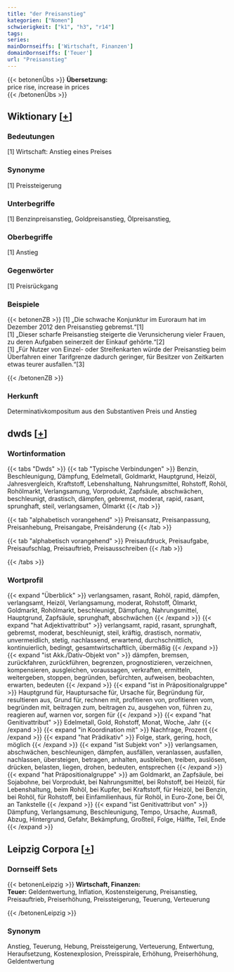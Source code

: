 ```yaml
---
title: "der Preisanstieg"
kategorien: ["Nomen"]
schwierigkeit: ["k1", "h3", "r14"]
tags:
series:
mainDornseiffs: ['Wirtschaft, Finanzen']
domainDornseiffs: ['Teuer']
url: "Preisanstieg"
---
```


{{< betonenÜbs >}}
**Übersetzung:**  
price rise, increase in prices  
{{< /betonenÜbs >}}

## Wiktionary [[+](https://de.wiktionary.org/wiki/Preisanstieg)]

### Bedeutungen
[1] Wirtschaft: Anstieg eines Preises  

### Synonyme
[1] Preissteigerung  

### Unterbegriffe
[1] Benzinpreisanstieg, Goldpreisanstieg, Ölpreisanstieg,  

### Oberbegriffe
[1] Anstieg  

### Gegenwörter
[1] Preisrückgang  

### Beispiele
{{< betonenZB >}}
[1] „Die schwache Konjunktur im Euroraum hat im Dezember 2012 den Preisanstieg gebremst.“[1]  
[1] „Dieser scharfe Preisanstieg steigerte die Verunsicherung vieler Frauen, zu deren Aufgaben seinerzeit der Einkauf gehörte.“[2]  
[1] „Für Nutzer von Einzel- oder Streifenkarten würde der Preisanstieg beim Überfahren einer Tarifgrenze dadurch geringer, für Besitzer von Zeitkarten etwas teurer ausfallen.“[3]  

{{< /betonenZB >}}
### Herkunft
Determinativkompositum aus den Substantiven Preis und Anstieg  



## dwds [[+](https://www.dwds.de/wb/Preisanstieg)]

### Wortinformation
{{< tabs "Dwds" >}}
{{< tab "Typische Verbindungen" >}}
Benzin, Beschleunigung, Dämpfung, Edelmetall, Goldmarkt, Hauptgrund, Heizöl, Jahresvergleich, Kraftstoff, Lebenshaltung, Nahrungsmittel, Rohstoff, Rohöl, Rohölmarkt, Verlangsamung, Vorprodukt, Zapfsäule, abschwächen, beschleunigt, drastisch, dämpfen, gebremst, moderat, rapid, rasant, sprunghaft, steil, verlangsamen, Ölmarkt
{{< /tab >}}

{{< tab "alphabetisch vorangehend" >}}
Preisansatz, Preisanpassung, Preisanhebung, Preisangabe, Preisänderung
{{< /tab >}}

{{< tab "alphabetisch vorangehend" >}}
Preisaufdruck, Preisaufgabe, Preisaufschlag, Preisauftrieb, Preisausschreiben
{{< /tab >}}

{{< /tabs >}}

### Wortprofil
{{< expand "Überblick" >}} verlangsamen, rasant, Rohöl, rapid, dämpfen, verlangsamt, Heizöl, Verlangsamung, moderat, Rohstoff, Ölmarkt, Goldmarkt, Rohölmarkt, beschleunigt, Dämpfung, Nahrungsmittel, Hauptgrund, Zapfsäule, sprunghaft, abschwächen {{< /expand >}}
{{< expand "hat Adjektivattribut" >}} verlangsamt, rapid, rasant, sprunghaft, gebremst, moderat, beschleunigt, steil, kräftig, drastisch, normativ, unvermeidlich, stetig, nachlassend, erwartend, durchschnittlich, kontinuierlich, bedingt, gesamtwirtschaftlich, übermäßig {{< /expand >}}
{{< expand "ist Akk./Dativ-Objekt von" >}} dämpfen, bremsen, zurückfahren, zurückführen, begrenzen, prognostizieren, verzeichnen, kompensieren, ausgleichen, voraussagen, verkraften, ermitteln, weitergeben, stoppen, begründen, befürchten, aufweisen, beobachten, erwarten, bedeuten {{< /expand >}}
{{< expand "ist in Präpositionalgruppe" >}} Hauptgrund für, Hauptursache für, Ursache für, Begründung für, resultieren aus, Grund für, rechnen mit, profitieren von, profitieren vom, begründen mit, beitragen zum, beitragen zu, ausgehen von, führen zu, reagieren auf, warnen vor, sorgen für {{< /expand >}}
{{< expand "hat Genitivattribut" >}} Edelmetall, Gold, Rohstoff, Monat, Woche, Jahr {{< /expand >}}
{{< expand "in Koordination mit" >}} Nachfrage, Prozent {{< /expand >}}
{{< expand "hat Prädikativ" >}} Folge, stark, gering, hoch, möglich {{< /expand >}}
{{< expand "ist Subjekt von" >}} verlangsamen, abschwächen, beschleunigen, dämpfen, ausfällen, veranlassen, ausfallen, nachlassen, übersteigen, betragen, anhalten, ausbleiben, treiben, auslösen, drücken, belasten, liegen, drohen, bedeuten, entsprechen {{< /expand >}}
{{< expand "hat Präpositionalgruppe" >}} am Goldmarkt, an Zapfsäule, bei Sojabohne, bei Vorprodukt, bei Nahrungsmittel, bei Rohstoff, bei Heizöl, für Lebenshaltung, beim Rohöl, bei Kupfer, bei Kraftstoff, für Heizöl, bei Benzin, bei Rohöl, für Rohstoff, bei Einfamilienhaus, für Rohöl, in Euro-Zone, bei Öl, an Tankstelle {{< /expand >}}
{{< expand "ist Genitivattribut von" >}} Dämpfung, Verlangsamung, Beschleunigung, Tempo, Ursache, Ausmaß, Abzug, Hintergrund, Gefahr, Bekämpfung, Großteil, Folge, Hälfte, Teil, Ende {{< /expand >}}

## Leipzig Corpora [[+](https://corpora.uni-leipzig.de/en/res?word=Preisanstieg&corpusId=deu_newscrawl-public_2018)]

### Dornseiff Sets
{{< betonenLeipzig >}}
**Wirtschaft, Finanzen:**  
**Teuer:** Geldentwertung, Inflation, Kostensteigerung, Preisanstieg, Preisauftrieb, Preiserhöhung, Preissteigerung, Teuerung, Verteuerung  

{{< /betonenLeipzig >}}

### Synonym
Anstieg, Teuerung, Hebung, Preissteigerung, Verteuerung, Entwertung, Heraufsetzung, Kostenexplosion, Preisspirale, Erhöhung, Preiserhöhung, Geldentwertung

